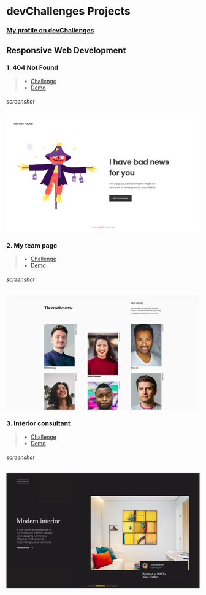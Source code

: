 # devChallenges Projects

### [My profile on devChallenges](https://devchallenges.io/portfolio/nina1012)

## Responsive Web Development

### 1. 404 Not Found

> - [Challenge](https://devchallenges.io/challenges/wBunSb7FPrIepJZAg0sY)
> - [Demo](https://404-not-found-liart.vercel.app/)

###### screenshot

![screenshot](/screenshots/404-not-found-desktop.png)

### 2. My team page

> - [Challenge](https://devchallenges.io/challenges/hhmesazsqgKXrTkYkt0U)
> - [Demo](https://my-team-page-navy.vercel.app/)

###### screenshot

![screenshot](/screenshots/my-team-page-desktop.png)

### 3. Interior consultant

> - [Challenge](https://devchallenges.io/challenges/Jymh2b2FyebRTUljkNcb)
> - [Demo]()

###### screenshot

![screenshot](/screenshots/interior-consultant-desktop.png)
